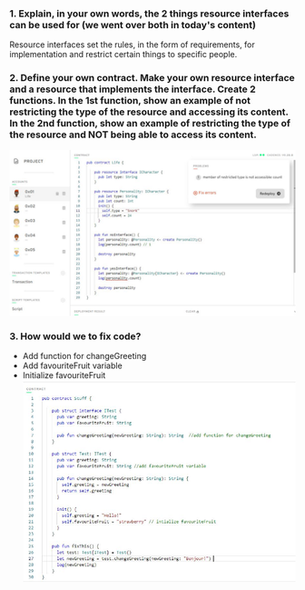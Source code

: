 ### 1. Explain, in your own words, the 2 things resource interfaces can be used for (we went over both in today's content)
Resource interfaces set the rules, in the form of requirements, for implementation and restrict certain things to specific people.
### 2. Define your own contract. Make your own resource interface and a resource that implements the interface. Create 2 functions. In the 1st function, show an example of not restricting the type of the resource and accessing its content. In the 2nd function, show an example of restricting the type of the resource and NOT being able to access its content.
![Quest_Chapter_3.d4_contract.JPG](https://github.com/aim4skys/quest-submissions/blob/main/images/Quest_Chapter_3.d4_contract.JPG)
### 3. How would we to fix code?
- Add function for changeGreeting
- Add favouriteFruit variable
- Initialize favouriteFruit
![Quest_Chapter_3.d4_fixcontract.JPG](https://github.com/aim4skys/quest-submissions/blob/main/images/Quest_Chapter_3.d4_fixcontract.JPG)
